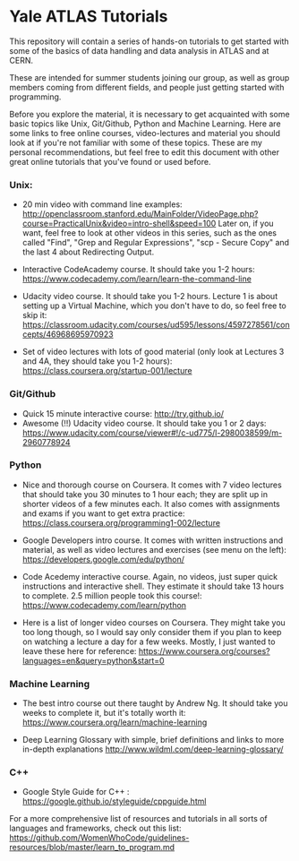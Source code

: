 # Yale ATLAS Tutorials
This repository will contain a series of hands-on tutorials to get started with some of the basics of data handling and data analysis in ATLAS and at CERN. 

These are intended for summer students joining our group, as well as group members coming from different fields, and people just getting started with programming. 

Before you explore the material, it is necessary to get acquainted with some basic topics like Unix, Git/Github, Python and Machine Learning. Here are some links to free online courses, video-lectures and material you should look at if you're not familiar with some of these topics. These are my personal recommendations, but feel free to edit this document with other great online tutorials that you've found or used before.

### Unix:

- 20 min video with command line examples:
http://openclassroom.stanford.edu/MainFolder/VideoPage.php?course=PracticalUnix&video=intro-shell&speed=100
Later on, if you want, feel free to look at other videos in this series, such as the ones called "Find", "Grep and Regular Expressions",  "scp - Secure Copy" and the last 4 about Redirecting Output.

- Interactive CodeAcademy course. It should take you 1-2 hours:
https://www.codecademy.com/learn/learn-the-command-line

- Udacity video course. It should take you 1-2 hours. Lecture 1 is about setting up a Virtual Machine, which you don't have to do, so feel free to skip it:
https://classroom.udacity.com/courses/ud595/lessons/4597278561/concepts/46968695970923

- Set of video lectures with lots of good material (only look at Lectures 3 and 4A, they should take you 1-2 hours): 
https://class.coursera.org/startup-001/lecture

### Git/Github

- Quick 15 minute interactive course: http://try.github.io/
- Awesome (!!) Udacity video course. It should take you 1 or 2 days:
https://www.udacity.com/course/viewer#!/c-ud775/l-2980038599/m-2960778924

### Python

- Nice and thorough course on Coursera. It comes with 7 video lectures that should take you 30 minutes to 1 hour each; they are split up in shorter videos of a few minutes each. It also comes with assignments and exams if you want to get extra practice:
https://class.coursera.org/programming1-002/lecture

- Google Developers intro course. It comes with written instructions and material, as well as video lectures and exercises (see menu on the left):
https://developers.google.com/edu/python/

- Code Acedemy interactive course. Again, no videos, just super quick instructions and interactive shell. They estimate it should take 13 hours to complete. 2.5 million people took this course!:
https://www.codecademy.com/learn/python

- Here is a list of longer video courses on Coursera. They might take you too long though, so I would say only consider them if you plan to keep on watching a lecture a day for a few weeks. Mostly, I just wanted to leave these here for reference: 
https://www.coursera.org/courses?languages=en&query=python&start=0

### Machine Learning

- The best intro course out there taught by Andrew Ng. It should take you weeks to complete it, but it's totally worth it:
https://www.coursera.org/learn/machine-learning

- Deep Learning Glossary with simple, brief definitions and links to more in-depth explanations
http://www.wildml.com/deep-learning-glossary/

### C++

- Google Style Guide for C++ : https://google.github.io/styleguide/cppguide.html 

For a more comprehensive list of resources and tutorials in all sorts of languages and frameworks, check out this list: https://github.com/WomenWhoCode/guidelines-resources/blob/master/learn_to_program.md
